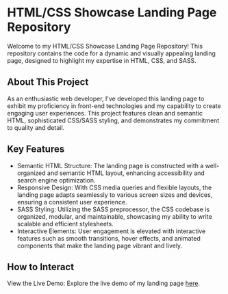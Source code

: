 # HTML/CSS Showcase Landing Page Repository
Welcome to my HTML/CSS Showcase Landing Page Repository! This repository contains the code for a dynamic and visually appealing landing page, designed to highlight my expertise in HTML, CSS, and SASS.

## About This Project
As an enthusiastic web developer, I've developed this landing page to exhibit my proficiency in front-end technologies and my capability to create engaging user experiences. This project features clean and semantic HTML, sophisticated CSS/SASS styling, and demonstrates my commitment to quality and detail.

## Key Features
- Semantic HTML Structure: The landing page is constructed with a well-organized and semantic HTML layout, enhancing accessibility and search engine optimization.
- Responsive Design: With CSS media queries and flexible layouts, the landing page adapts seamlessly to various screen sizes and devices, ensuring a consistent user experience.
- SASS Styling: Utilizing the SASS preprocessor, the CSS codebase is organized, modular, and maintainable, showcasing my ability to write scalable and efficient stylesheets.
- Interactive Elements: User engagement is elevated with interactive features such as smooth transitions, hover effects, and animated components that make the landing page vibrant and lively.

## How to Interact
View the Live Demo: Explore the live demo of my landing page [here](https://weswojciech.github.io/layout_miami/).
